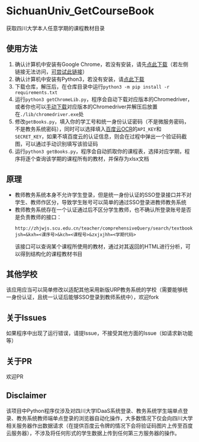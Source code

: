 # SichuanUniv_GetCourseBook
获取四川大学本人任意学期的课程教材目录

## 使用方法
1. 确认计算机中安装有Google Chrome，若没有安装，请先[点此下载](https://www.google.com/chrome/thank-you.html?statcb=1&installdataindex=empty&defaultbrowser=0&standalone=1)（若左侧链接无法访问，[可尝试此链接](https://www.google.cn/chrome/thank-you.html?statcb=1&installdataindex=empty&defaultbrowser=0&standalone=1)）
2. 确认计算机中安装有Python3，若没有安装，请[点此下载](https://www.python.org/downloads/)
3. 下载仓库，解压后，在仓库目录中运行`python3 -m pip install -r requirements.txt`
4. 运行`python3 getChromeLib.py`，程序会自动下载对应版本的Chromedriver，或者你也可以[手动下载](https://chromedriver.storage.googleapis.com/index.html)对应版本的Chromedriver并解压后放置在`./lib/chromedriver.exe`处
5. 修改`getBooks.py`，填入你的学工号和统一身份认证密码（不是微服务密码，不是教务系统密码），同时可以选择填入[百度云OCR](https://cloud.baidu.com/product/ocr.html)的`API_KEY`和`SECRET_KEY`，如果不填百度云的认证信息，则会在过程中弹出一个验证码截图，可以通过手动识别填写该验证码
6. 运行`python3 getBooks.py`，程序会自动抓取你的课程表，选择对应学期，程序将逐个查询该学期的课程所有的教材，并保存为xlsx文档

## 原理
* 教师教务系统本身不允许学生登录，但是统一身份认证的SSO登录接口并不对学生、教师作区分，导致学生账号可以简单的通过SSO登录进教师教务系统
* 教师教务系统存在一个认证通过后不区分学生教师，也不确认所登录账号是否是负责教师的接口：
  ```
  http://zhjwjs.scu.edu.cn/teacher/comprehensiveQuery/search/textbookSpecified/show?jsh=&kxh=<课序号>&kch=<课程号>&zxjxjhh=<学期代码>
  ```
  该接口可以查询某个课程所使用的教材，通过对其返回的HTML进行分析，可以得到结构化的课程教材书目
  
## 其他学校
该应用应当可以简单修改以适配其他采用新版URP教务系统的学校（需要能够统一身份认证，且统一认证后能够SSO登录到教师系统中），欢迎fork

## 关于Issues
如果程序中出现了运行错误，请提Issue，不接受其他方面的Issue（如请求新功能等）

## 关于PR
欢迎PR

## Disclaimer
该项目中Python程序仅涉及对四川大学IDaaS系统登录、教务系统学生端单点登录、教务系统教师端单点登录的浏览器自动化操作，大多数情况下仅会向四川大学相关服务器作出数据请求（在提供百度云令牌的情况下会将验证码图片上传至百度云服务器），不涉及将任何形式的学生数据上传到任何第三方服务器的操作。
